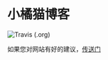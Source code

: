 # 小橘猫博客

![Travis (.org)](https://img.shields.io/travis/chenyifaerfans/fafaer-blog)

如果您对网站有好的建议，[传送门](https://github.com/chenyifaerfans/fafaer-blog/issues/35)

<!-- ALL-CONTRIBUTORS-LIST:START - Do not remove or modify this section -->
<!-- prettier-ignore-start -->
<!-- markdownlint-disable -->

<!-- markdownlint-enable -->
<!-- prettier-ignore-end -->
<!-- ALL-CONTRIBUTORS-LIST:END -->
